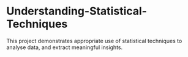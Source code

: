 # Understanding-Statistical-Techniques
This project demonstrates appropriate use of statistical techniques to analyse data, and extract meaningful insights.
